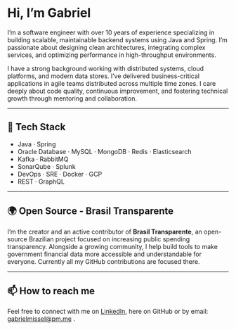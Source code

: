 # Hi, I’m Gabriel

I’m a software engineer with over 10 years of experience specializing in building scalable, maintainable backend systems using Java and Spring. I’m passionate about designing clean architectures, integrating complex services, and optimizing performance in high-throughput environments.

I have a strong background working with distributed systems, cloud platforms, and modern data stores. I’ve delivered business-critical applications in agile teams distributed across multiple time zones. I care deeply about code quality, continuous improvement, and fostering technical growth through mentoring and collaboration.

---

## 🔧 Tech Stack

- Java · Spring  
- Oracle Database · MySQL · MongoDB · Redis · Elasticsearch  
- Kafka · RabbitMQ  
- SonarQube · Splunk  
- DevOps · SRE · Docker · GCP  
- REST · GraphQL

---

## 🌍 Open Source - Brasil Transparente

I’m the creator and an active contributor of **Brasil Transparente**, an open-source Brazilian project focused on increasing public spending transparency. Alongside a growing community, I help build tools to make government financial data more accessible and understandable for everyone. Currently all my GitHub contributions are focused there.

---


## 📫 How to reach me

Feel free to connect with me on [LinkedIn](https://www.linkedin.com/in/gabrielmissel/), here on GitHub or by email: gabrielmissel@pm.me .

